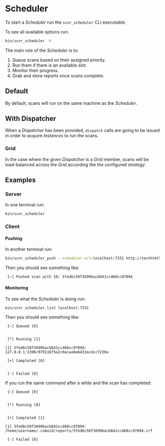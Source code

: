 # Scheduler

To start a _Scheduler_ run the `scnr_scheduler` CLI executable.

To see all available options run:

```bash
bin/scnr_scheduler -h
```

The main role of the _Scheduler_ is to:

1. Queue scans based on their assigned priority.
2. Run them if there is an available _slot_.
3. Monitor their progress.
4. Grab and store reports once scans complete.

## Default

By default, scans will run on the same machine as the _Scheduler_.

## With Dispatcher

When a _Dispatcher_ has been provided, `dispatch` calls are going to be issued
in order to acquire _Instances_ to run the scans.

### Grid

In the case where the given _Dispatcher_ is a _Grid_ member, scans will be 
load-balanced across the _Grid_ according the the configured _strategy_.

## Examples

### Server

In one terminal run:

```bash
bin/scnr_scheduler
```

### Client

#### Pushing 

In another terminal run:

```bash
bin/scnr_scheduler_push --scheduler-url=localhost:7331 http://testhtml5.vulnweb.com
```

Then you should see something like:

```
 [~] Pushed scan with ID: 5fed6c50f3699bacb841cc468cc97094
```

#### Monitoring

To see what the _Scheduler_ is doing run:

```bash
bin/scnr_scheduler_list localhost:7331
```

Then you should see something like:

```
 [~] Queued [0]


 [*] Running [1]

[1] 5fed6c50f3699bacb841cc468cc97094: 127.0.0.1:3390/070116f5e2c0acaa0a6432acdcc7230a

 [+] Completed [0]


 [-] Failed [0]
```

If you run the same command after a while and the scan has completed:

```
 [~] Queued [0]


 [*] Running [0]


 [+] Completed [1]

[1] 5fed6c50f3699bacb841cc468cc97094: /home/username/.cuboid/reports/5fed6c50f3699bacb841cc468cc97094.crf

 [-] Failed [0]
```

